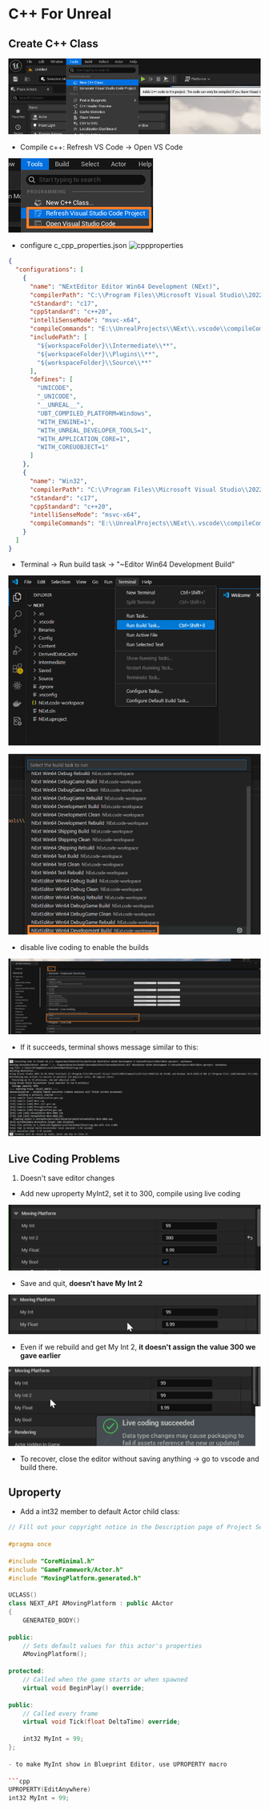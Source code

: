 # C++ For Unreal

## Create C++ Class

![createcpp](../../images/createcpp.png)

- Compile c++: Refresh VS Code -> Open VS Code

![compile](../../images/createcpp2.png)

- configure c_cpp_properties.json
  ![cppproperties](../../images/create)

```json
{
  "configurations": [
    {
      "name": "NExtEditor Editor Win64 Development (NExt)",
      "compilerPath": "C:\\Program Files\\Microsoft Visual Studio\\2022\\Community\\VC\\Tools\\MSVC\\14.38.33130\\bin\\Hostx64\\x64\\cl.exe",
      "cStandard": "c17",
      "cppStandard": "c++20",
      "intelliSenseMode": "msvc-x64",
      "compileCommands": "E:\\UnrealProjects\\NExt\\.vscode\\compileCommands_NExt.json",
      "includePath": [
        "${workspaceFolder}\\Intermediate\\**",
        "${workspaceFolder}\\Plugins\\**",
        "${workspaceFolder}\\Source\\**"
      ],
      "defines": [
        "UNICODE",
        "_UNICODE",
        "__UNREAL__",
        "UBT_COMPILED_PLATFORM=Windows",
        "WITH_ENGINE=1",
        "WITH_UNREAL_DEVELOPER_TOOLS=1",
        "WITH_APPLICATION_CORE=1",
        "WITH_COREUOBJECT=1"
      ]
    },
    {
      "name": "Win32",
      "compilerPath": "C:\\Program Files\\Microsoft Visual Studio\\2022\\Community\\VC\\Tools\\MSVC\\14.38.33130\\bin\\Hostx64\\x64\\cl.exe",
      "cStandard": "c17",
      "cppStandard": "c++20",
      "intelliSenseMode": "msvc-x64",
      "compileCommands": "E:\\UnrealProjects\\NExt\\.vscode\\compileCommands_Default.json"
    }
  ]
}
```

- Terminal -> Run build task -> "~Editor Win64 Development Build"

![ss](../../images/createcpp3.png)

![cppppp](../../images/createcpp4.png)

- disable live coding to enable the builds

![live coding](../../images/createcpp5.png)

- If it succeeds, terminal shows message similar to this:

![terminal](../../images/createcpp6.png)

## Live Coding Problems

1. Doesn't save editor changes

- Add new uproperty MyInt2, set it to 300, compile using live coding

![livecoding](../../images/livecoding.png)

- Save and quit, **doesn't have My Int 2**

![live2](../../images/livecoding2.png)

- Even if we rebuild and get My Int 2, **it doesn't assign the value 300 we gave earlier**

![live3](../../images/livecoding3.png)

- To recover, close the editor without saving anything -> go to vscode and build there.

## Uproperty

- Add a int32 member to default Actor child class:

````cpp
// Fill out your copyright notice in the Description page of Project Settings.

#pragma once

#include "CoreMinimal.h"
#include "GameFramework/Actor.h"
#include "MovingPlatform.generated.h"

UCLASS()
class NEXT_API AMovingPlatform : public AActor
{
	GENERATED_BODY()

public:
	// Sets default values for this actor's properties
	AMovingPlatform();

protected:
	// Called when the game starts or when spawned
	virtual void BeginPlay() override;

public:
	// Called every frame
	virtual void Tick(float DeltaTime) override;

	int32 MyInt = 99;
};

- to make MyInt show in Blueprint Editor, use UPROPERTY macro

```cpp
UPROPERTY(EditAnywhere)
int32 MyInt = 99;
````
